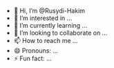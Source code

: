 - 👋 Hi, I’m @Rusydi-Hakim
- 👀 I’m interested in ...
- 🌱 I’m currently learning ...
- 💞️ I’m looking to collaborate on ...
- 📫 How to reach me ...
- 😄 Pronouns: ...
- ⚡ Fun fact: ...

<!---
Rusydi-Hakim/Rusydi-Hakim is a ✨ special ✨ repository because its `README.md` (this file) appears on your GitHub profile.
You can click the Preview link to take a look at your changes.
--->
